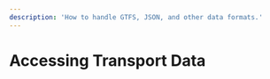 ```yaml
---
description: 'How to handle GTFS, JSON, and other data formats.'
---
```


# Accessing Transport Data

